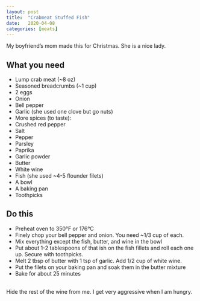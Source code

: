 ```yaml
---
layout: post
title:  "Crabmeat Stuffed Fish"
date:   2020-04-08
categories: [meats]
---
```

My boyfriend’s mom made this for Christmas. She is a nice lady.<br/>

## What you need
* Lump crab meat (~8 oz)
* Seasoned breadcrumbs (~1 cup)
* 2 eggs
* Onion
* Bell pepper
* Garlic (she used one clove but go nuts)
* More spices (to taste):
* Crushed red pepper
* Salt
* Pepper
* Parsley
* Paprika
* Garlic powder
* Butter
* White wine
* Fish (she used ~4-5 flounder filets)
* A bowl
* A baking pan
* Toothpicks

## Do this
* Preheat oven to 350°F or 176°C
* Finely chop your bell pepper and onion. You need ~1/3 cup of each.
* Mix everything except the fish, butter, and wine in the bowl
* Put about 1-2 tablespoons of that ish on the fish fillets and roll each one up. Secure with toothpicks.
* Melt 2 tbsp of butter with 1 tsp of garlic. Add 1/2 cup of white wine.
* Put the filets on your baking pan and soak them in the butter mixture
* Bake for about 25 minutes<br/>
<br/>
Hide the rest of the wine from me. I get very aggressive when I am hungry.